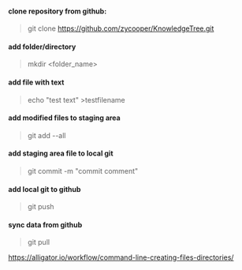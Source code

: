 #### clone repository from github:
>git clone <https://github.com/zycooper/KnowledgeTree.git>

#### add folder/directory
>mkdir <folder_name>

#### add file with text
>echo "test text" >testfilename

#### add modified files to staging area
>git add --all

#### add staging area file to local git
>git commit -m "commit comment"

#### add local git to github
>git push

#### sync data from github
>git pull

https://alligator.io/workflow/command-line-creating-files-directories/

